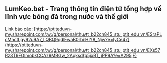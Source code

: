 LumKeo.bet - Trang thông tin điện tử tổng hợp về lĩnh vực bóng đá trong nước và thế giới
---
Link báo cáo: [https://ptiteduvn-my.sharepoint.com/:w:/g/personal/thuytt_b22cn845_stu_ptit_edu_vn/ESraPLcMhctLgy92u9A7_LQBQ9qdlEwaB0rbirHIY8_Njw?e=IyCe47](https://ptiteduvn-my.sharepoint.com/:w:/g/personal/thuytt_b22cn845_stu_ptit_edu_vn/EXs57Rz3T9FGlmobkCCAz9MBGw_2Aqksdkg5jxBT_jPP9A?e=A295jF)
